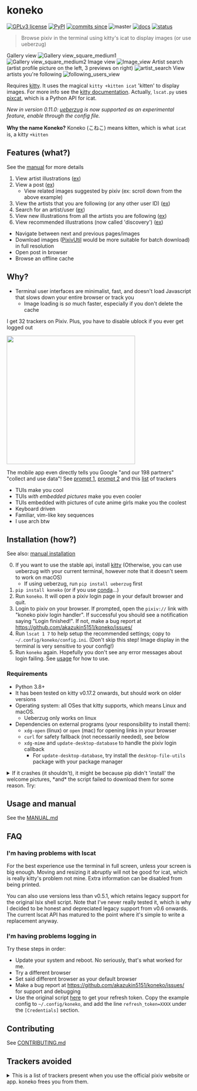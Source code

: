# koneko

[![GPLv3 license](https://img.shields.io/badge/License-GPLv3-blue.svg)](https://www.gnu.org/licenses/gpl-3.0.txt) [![PyPI](https://img.shields.io/pypi/v/koneko)](https://pypi.org/project/koneko/) [![commits since](https://img.shields.io/github/commits-since/akazukin5151/koneko/latest)](https://GitHub.com/akazukin5151/koneko/commit/) ![master](https://github.com/akazukin5151/koneko/workflows/master/badge.svg?branch=master) [![docs](https://readthedocs.org/projects/koneko/badge/?version=latest)](https://koneko.readthedocs.io/en/latest/?badge=latest) [![status](https://img.shields.io/badge/status-maintenance-green)](https://img.shields.io/badge/status-maintenance-green)

> Browse pixiv in the terminal using kitty's icat to display images (or use ueberzug)

Gallery view
![Gallery view_square_medium1](docs/pics/gallery_view_square_medium1.png)
![Gallery view_square_medium2](docs/pics/gallery_view_square_medium2.png)
Image view
![Image_view](docs/pics/image_view.png)
Artist search (artist profile picture on the left, 3 previews on right)
![artist_search](docs/pics/artist_search.png)
View artists you're following
![following_users_view](docs/pics/following_users_view.png)

Requires [kitty](https://github.com/kovidgoyal/kitty). It uses the magical `kitty +kitten icat` 'kitten' to display images. For more info see the [kitty documentation](https://sw.kovidgoyal.net/kitty/kittens/icat.html). Actually, `lscat.py` uses [pixcat](https://github.com/mirukana/pixcat), which is a Python API for icat.

*New in version 0.11.0: [ueberzug](https://github.com/seebye/ueberzug) is now supported as an experimental feature, enable through the config file.*

**Why the name Koneko?** Koneko (こねこ) means kitten, which is what `icat` is, a kitty `+kitten`


## Features (what?)
See the [manual](MANUAL.md) for more details

1. View artist illustrations ([ex](https://www.pixiv.net/bookmark.php?type=user))
2. View a post ([ex](https://www.pixiv.net/en/artworks/78823485))
    - View related images suggested by pixiv (ex: scroll down from the above example)
3. View the artists that you are following (or any other user ID) ([ex](https://www.pixiv.net/bookmark.php?type=user))
4. Search for an artist/user ([ex](https://www.pixiv.net/search_user.php?nick=raika9&s_mode=s_usr))
5. View new illustrations from all the artists you are following ([ex](https://www.pixiv.net/bookmark_new_illust.php))
6. View recommended illustrations (now called 'discovery') ([ex](https://www.pixiv.net/discovery))


* Navigate between next and previous pages/images
* Download images ([PixivUtil](https://github.com/Nandaka/PixivUtil2/) would be more suitable for batch download) in full resolution
* Open post in browser
* Browse an offline cache


## Why?
* Terminal user interfaces are minimalist, fast, and doesn't load Javascript that slows down your entire browser or track you
    * Image loading is *so* much faster, especially if you don't delete the cache

I get 32 trackers on Pixiv. Plus, you have to disable ublock if you ever get logged out

<a href="url"><img src="docs/pics/pixiv_ublock.png" height="350"></a>

The mobile app even directly tells you Google "and our 198 partners" "collect and use data"! See [prompt 1](https://raw.githubusercontent.com/akazukin5151/koneko/master/docs/pics/ads1.png), [prompt 2](https://raw.githubusercontent.com/akazukin5151/koneko/master/docs/pics/ads2.png) and this [list](#trackers-avoided) of trackers

* TUIs make you cool
* TUIs *with embedded pictures* make you even cooler
* TUIs embedded with pictures of cute anime girls make you the coolest
* Keyboard driven
* Familiar, vim-like key sequences
* I use arch btw


## Installation (how?)
See also: [manual installation](CONTRIBUTING.md#manual-installation)

0. If you want to use the stable api, install [kitty](https://github.com/kovidgoyal/kitty) (Otherwise, you can use ueberzug with your current terminal, however note that it doesn't seem to work on macOS)
    * If using ueberzug, run `pip install ueberzug` first
1. `pip install koneko` (or if you use [conda](CONTRIBUTING.md#conda-environment)...)
2. Run `koneko`. It will open a pixiv login page in your default browser and quit.
3. Login to pixiv on your browser. If prompted, open the `pixiv://` link with "koneko pixiv login handler". If successful you should see a notification saying "Login finished!". If not, make a bug report at https://github.com/akazukin5151/koneko/issues/
4. Run `lscat 1 7` to help setup the recommended settings; copy to `~/.config/koneko/config.ini`. (Don't skip this step! Image display in the terminal is very sensitive to your config!)
5. Run `koneko` again. Hopefully you don't see any error messages about login failing. See [usage](#usage) for how to use.

### Requirements

* Python 3.8+
* It has been tested on kitty v0.17.2 onwards, but should work on older versions
* Operating system: all OSes that kitty supports, which means Linux and macOS.
    * Ueberzug only works on linux
* Dependencies on external programs (your responsibility to install them):
    - `xdg-open` (linux) or `open` (mac) for opening links in your browser
    - `curl` for safety fallback (not necessarily needed), see below
    - `xdg-mime` and `update-desktop-database` to handle the pixiv login callback
        - For `update-desktop-database`, try install the `desktop-file-utils` package with your package manager

<details>
  <summary>If it crashes (it shouldn't), it might be because pip didn't 'install' the welcome pictures, *and* the script failed to download them for some reason. Try:</summary>

```sh
mkdir -p ~/.local/share/koneko/pics
   
curl -s https://raw.githubusercontent.com/akazukin5151/koneko/master/pics/71471144_p0.png -o ~/.local/share/koneko/pics/71471144_p0.png
    
curl -s https://raw.githubusercontent.com/akazukin5151/koneko/master/pics/79494300_p0.png -o ~/.local/share/koneko/pics/79494300_p0.png
 ```
</details>

## Usage and manual

See the [MANUAL.md](MANUAL.md)


## FAQ
### I'm having problems with lscat

For the best experience use the terminal in full screen, unless your screen is big enough. Moving and resizing it abruptly will not be good for icat, which is really kitty's problem not mine. Extra information can be disabled from being printed.

You can also use versions less than v0.5.1, which retains legacy support for the original lsix shell script. Note that I've never really tested it, which is why I decided to be honest and depreciated legacy support from v0.6 onwards. The current lscat API has matured to the point where it's simple to write a replacement anyway.

### I'm having problems logging in

Try these steps in order:

- Update your system and reboot. No seriously, that's what worked for me.
- Try a different browser
- Set said different browser as your default browser
- Make a bug report at https://github.com/akazukin5151/koneko/issues/ for support and debugging
- Use the original script [here](https://gist.github.com/ZipFile/c9ebedb224406f4f11845ab700124362) to get your refresh token. Copy the example config to `~/.config/koneko`, and add the line `refresh_token=XXXX` under the `[Credentials]` section.

## Contributing

See [CONTRIBUTING.md](CONTRIBUTING.md)

## Trackers avoided
<details>
<summary>This is a list of trackers present when you use the official pixiv website or app. koneko frees you from them.</summary>

Nine trackers in the Android app, according to [exodus](https://reports.exodus-privacy.eu.org/en/reports/jp.pxv.android/latest/):

* Amazon Advertisement
* AMoAd
* Google Ads
* Google CrashLytics
* Google DoubleClick
* Google Firebase Analytics
* Integral Ad Science
* Moat
* Twitter MoPub

Advertisers from pixiv's [privacy policy](https://policies.pixiv.net/en.html#booth):

* Looker
* Repro
* Qualaroo
* DDAI（Date Driven Advertising Initiative）
* YourAdChoices
* Rubicon Project
* i-Mobile Co., Ltd.
* Akinasista Corporation
* Axel Mark Inc.
* AppLovin
* Amazon Japan G.K.
* AmoAd Inc.
* AOL Platforms Japan K.K.
* OpenX
* Google Inc.
* CRITEO K.K.
* CyberAgent, Inc.
* Geniee, Inc.
* Supership Inc.
* GMO AD Marketing Inc.
* F@N Communications, Inc.
* Facebook Inc.
* Fluct, Inc.
* Platform One Inc.
* MicroAd Inc.
* MoPub Inc.
* Yahoo! Japan Corporation
* United, Inc.
* 株式会社Zucks
* PubMatic, Inc.
* Liftoff Mobile, Inc.
* Mobfox US LLC
* OneSignal
* Smaato, Inc.
* SMN株式会社
* 株式会社アドインテ
</details>
